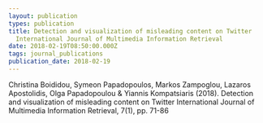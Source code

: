 ```yaml
---
layout: publication
types: publication
title: Detection and visualization of misleading content on Twitter
  International Journal of Multimedia Information Retrieval
date: 2018-02-19T08:50:00.000Z
tags: journal_publications
publication_date: 2018-02-19
---
```

Christina Boididou, Symeon Papadopoulos, Markos Zampoglou, Lazaros Apostolidis, Olga Papadopoulou & Yiannis Kompatsiaris (2018). Detection and visualization of misleading content on Twitter International Journal of Multimedia Information Retrieval, 7(1), pp. 71-86